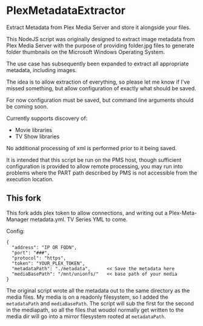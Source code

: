 # PlexMetadataExtractor
Extract Metadata from Plex Media Server and store it alongside your files.

This NodeJS script was originally designed to extract image metadata from Plex Media Server with the purpose of providing folder.jpg files to generate folder thumbnails on the Microsoft Windows Operating System.

The use case has subsequently been expanded to extract all appropriate metadata, including images.

The idea is to allow extraction of everything, so please let me know if I've missed something, but allow configuration of exactly what should be saved.

For now configuration must be saved, but command line arguments should be coming soon.

Currently supports discovery of:
 - Movie libraries
 - TV Show libraries

No additional processing of xml is performed prior to it being saved.

It is intended that this script be run on the PMS host, though sufficient configuration is provided to allow remote processing, you may run into problems where the PART path described by PMS is not accessible from the execution location.

## This fork

This fork adds plex token to allow connections, and writing out a Plex-Meta-Manager metadata.yml.  TV Series YML to come.

Config:

```
{
  "address": "IP OR FQDN",
  "port": "###",
  "protocol": "https",
  "token": "YOUR_PLEX_TOKEN",
  "metadataPath": "./metadata",      << Save the metadata here
  "mediaBasePath": "/mnt/unionfs/"   << base path of your media
}
```

The original script wrote all the metadata out to the same directory as the media files.  My media is on a readonly filesystem, so I added the `metadataPath` and `mediaBasePath`.  The script will sub the first for the second in the mediapath, so all the files that woudol normally get written to the media dir will go into a mirror filesystem rooted at `metadataPath`.
